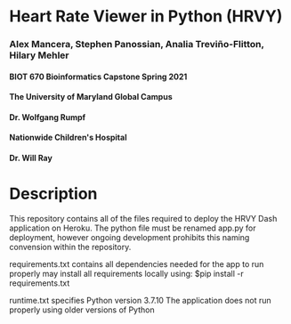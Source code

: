 # Heart Rate Viewer in Python (HRVY)
###  Alex Mancera, Stephen Panossian, Analia Treviño-Flitton, Hilary Mehler
#### BIOT 670 Bioinformatics Capstone Spring 2021
#### The University of Maryland Global Campus
#### Dr. Wolfgang Rumpf 
#### Nationwide Children's Hospital
#### Dr. Will Ray

# Description
This repository contains all of the files required to deploy the HRVY Dash
application on Heroku. The python file must be renamed app.py for deployment,
however ongoing development prohibits this naming convension within the repository.

requirements.txt contains all dependencies needed for the app to run properly
may install all requirements locally using:
  $pip install -r requirements.txt

runtime.txt specifies Python version 3.7.10
The application does not run properly using older versions of Python
